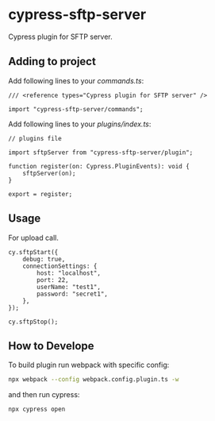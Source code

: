 # cypress-sftp-server

Cypress plugin for SFTP server.

## Adding to project

Add following lines to your _commands.ts_:

```tsx
/// <reference types="Cypress plugin for SFTP server" />

import "cypress-sftp-server/commands";
```

Add following lines to your _plugins/index.ts_:

```tsx
// plugins file

import sftpServer from "cypress-sftp-server/plugin";

function register(on: Cypress.PluginEvents): void {
    sftpServer(on);
}

export = register;
```

## Usage

For upload call.

```tsx
cy.sftpStart({
    debug: true,
    connectionSettings: {
        host: "localhost",
        port: 22,
        userName: "test1",
        password: "secret1",
    },
});

cy.sftpStop();
```

## How to Develope

To build plugin run webpack with specific config:

```bash
npx webpack --config webpack.config.plugin.ts -w
```

and then run cypress:

```bash
npx cypress open
```
